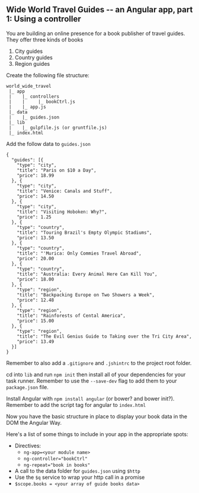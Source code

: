 ## Wide World Travel Guides -- an Angular app, part 1: Using a controller

You are building an online presence for a book publisher of travel guides.
They offer three kinds of books

1. City guides
1. Country guides
1. Region guides

Create the following file structure:
```
world_wide_travel
 |_ app
 |    |_ controllers
 |    |     |_ bookCtrl.js
 |    |_ app.js
 |_ data
 |    |_ guides.json
 |_ lib
 |    |_ gulpfile.js (or gruntfile.js)
 |_ index.html
```

Add the follow data to `guides.json`
```
{
  "guides": [{
    "type": "city",
    "title": "Paris on $10 a Day",
    "price": 18.99
  }, {
    "type": "city",
    "title": "Venice: Canals and Stuff",
    "price": 14.50
  }, {
    "type": "city",
    "title": "Visiting Hoboken: Why?",
    "price": 1.25
  }, {
    "type": "country",
    "title": "Touring Brazil's Empty Olympic Stadiums",
    "price": 13.50
  }, {
    "type": "country",
    "title": "'Murica: Only Commies Travel Abroad",
    "price": 20.00
  }, {
    "type": "country",
    "title": "Australia: Every Animal Here Can Kill You",
    "price": 18.00
  }, {
    "type": "region",
    "title": "Backpacking Europe on Two Showers a Week",
    "price": 12.48
  }, {
    "type": "region",
    "title": "Rainforests of Cental America",
    "price": 15.00
  }, {
    "type": "region",
    "title": "The Evil Genius Guide to Taking over the Tri City Area",
    "price": 13.49
  }]
}
```
Remember to also add a `.gitignore` and `.jshintrc` to the project root folder.

cd into `lib` and run `npm init` then install all of your dependencies for your task runner. Remember to use the `--save-dev` flag to add them to your `package.json` file.

Install Angular with `npm install angular` (or bower? and bower init?). Remember to add the script tag for angular to `index.html`

Now you have the basic structure in place to display your book data in the DOM the Angular Way.

Here's a list of some things to include in your app in the appropriate spots:
+ Directives:
  + `ng-app=<your module name>`
  + `ng-controller="bookCtrl"`
  + `ng-repeat="book in books"`
+ A call to the data folder for `guides.json` using `$http`
+ Use the `$q` service to wrap your http call in a promise
+ `$scope.books = <your array of guide books data>`



